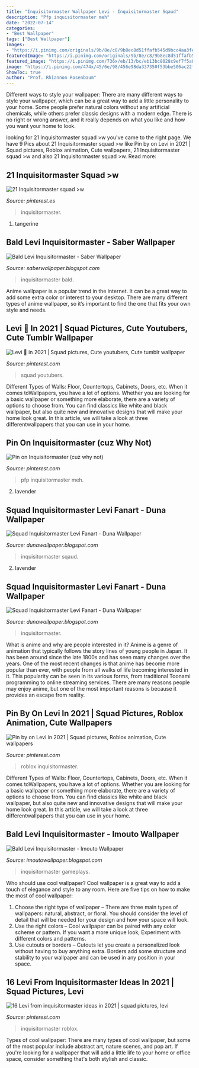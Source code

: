 ```yaml
---
title: "Inquisitormaster Wallpaper Levi - Inquisitormaster Sqaud"
description: "Pfp inquisitormaster meh"
date: "2022-07-14"
categories:
- "Best Wallpaper"
tags: ["Best Wallpaper"]
images:
- "https://i.pinimg.com/originals/9b/8e/c8/9b8ec8d51ffafb545d9bcc4aa3fec00b.jpg"
featuredImage: "https://i.pinimg.com/originals/9b/8e/c8/9b8ec8d51ffafb545d9bcc4aa3fec00b.jpg"
featured_image: "https://i.pinimg.com/736x/eb/13/bc/eb13bc8028c9ef7f5a8aa5347f1f7a8f.jpg"
image: "https://i.pinimg.com/474x/45/6e/98/456e98da337350f53bbe506ac22fe660.jpg"
ShowToc: true
author: "Prof. Rhiannon Rosenbaum"
---
```



Different ways to style your wallpaper:
There are many different ways to style your wallpaper, which can be a great way to add a little personality to your home. Some people prefer natural colors without any artificial chemicals, while others prefer classic designs with a modern edge. There is no right or wrong answer, and it really depends on what you like and how you want your home to look.

	

		
looking for 21 Inquisitormaster squad &gt;w you've came to the right page. We have 9 Pics about 21 Inquisitormaster squad &gt;w like Pin by on Levi in 2021 | Squad pictures, Roblox animation, Cute wallpapers, 21 Inquisitormaster squad &gt;w and also 21 Inquisitormaster squad &gt;w. Read more:
		
    
## 21 Inquisitormaster Squad &gt;w

<img loading=lazy src="https://i.pinimg.com/474x/45/6e/98/456e98da337350f53bbe506ac22fe660.jpg" onerror="this.onerror=null;this.src='https://tse1.mm.bing.net/th?id=OIP.oIQ1zhlIQRZwoWitK_YxZAAAAA&amp;pid=15.1';" alt="21 Inquisitormaster squad &gt;w">

_Source: pinterest.es_

>inquisitormaster. 

	

1. tangerine 

    
## Bald Levi Inquisitormaster - Saber Wallpaper

<img loading=lazy src="http://pm1.narvii.com/7773/2784fdc0506e66a7fbe4fd738589ce863d95bbder1-563-878v2_uhq.jpg" onerror="this.onerror=null;this.src='https://tse3.mm.bing.net/th?id=OIP.nVFg0PrUAL449nav-v9gWQHaLj&amp;pid=15.1';" alt="Bald Levi Inquisitormaster - Saber Wallpaper">

_Source: saberwallpaper.blogspot.com_

>inquisitormaster bald. 

	

Anime wallpaper is a popular trend in the internet. It can be a great way to add some extra color or interest to your desktop. There are many different types of anime wallpaper, so it’s important to find the one that fits your own style and needs.

    
## Levi 🖤 In 2021 | Squad Pictures, Cute Youtubers, Cute Tumblr Wallpaper

<img loading=lazy src="https://i.pinimg.com/736x/8a/fc/36/8afc36d39e51c6d5e28b42c6a4f48fb5.jpg" onerror="this.onerror=null;this.src='https://tse1.mm.bing.net/th?id=OIP.jlgv7VD6G8XSrnxY3mjqsQHaIs&amp;pid=15.1';" alt="Levi 🖤 in 2021 | Squad pictures, Cute youtubers, Cute tumblr wallpaper">

_Source: pinterest.com_

>squad youtubers. 

	

Different Types of Walls: Floor, Countertops, Cabinets, Doors, etc.
When it comes toWallpapers, you have a lot of options. Whether you are looking for a basic wallpaper or something more elaborate, there are a variety of options to choose from. You can find classics like white and black wallpaper, but also quite new and innovative designs that will make your home look great. In this article, we will take a look at three differentwallpapers that you can use in your home.

    
## Pin On Inquisitormaster (cuz Why Not)

<img loading=lazy src="https://i.pinimg.com/originals/cf/6b/26/cf6b2637f0bdf08656b5a74daa635946.jpg" onerror="this.onerror=null;this.src='https://tse3.mm.bing.net/th?id=OIP.N7xa9XdJtXKkQK0Yb1dEmwHaJz&amp;pid=15.1';" alt="Pin on Inquisitormaster (cuz why not)">

_Source: pinterest.com_

>pfp inquisitormaster meh. 

	

2. lavender 

    
## Squad Inquisitormaster Levi Fanart - Duna Wallpaper

<img loading=lazy src="https://i.pinimg.com/736x/eb/13/bc/eb13bc8028c9ef7f5a8aa5347f1f7a8f.jpg" onerror="this.onerror=null;this.src='https://tse3.mm.bing.net/th?id=OIP.DzbYFW70927tvGpbtz9nMQHaHi&amp;pid=15.1';" alt="Squad Inquisitormaster Levi Fanart - Duna Wallpaper">

_Source: dunawallpaper.blogspot.com_

>inquisitormaster sqaud. 

	

2. lavender 

    
## Squad Inquisitormaster Levi Fanart - Duna Wallpaper

<img loading=lazy src="https://images-wixmp-ed30a86b8c4ca887773594c2.wixmp.com/f/a0e53c3b-5f25-4609-9220-6e0257711cd1/dedpz1z-d12158a5-adad-4abe-bf67-397e75221e0d.png/v1/fill/w_622,h_350,q_70,strp/inquisitormaster_thingy_by_shipperfan90_dedpz1z-350t.jpg?token=eyJ0eXAiOiJKV1QiLCJhbGciOiJIUzI1NiJ9.eyJzdWIiOiJ1cm46YXBwOjdlMGQxODg5ODIyNjQzNzNhNWYwZDQxNWVhMGQyNmUwIiwiaXNzIjoidXJuOmFwcDo3ZTBkMTg4OTgyMjY0MzczYTVmMGQ0MTVlYTBkMjZlMCIsIm9iaiI6W1t7ImhlaWdodCI6Ijw9NzIwIiwicGF0aCI6IlwvZlwvYTBlNTNjM2ItNWYyNS00NjA5LTkyMjAtNmUwMjU3NzExY2QxXC9kZWRwejF6LWQxMjE1OGE1LWFkYWQtNGFiZS1iZjY3LTM5N2U3NTIyMWUwZC5wbmciLCJ3aWR0aCI6Ijw9MTI4MCJ9XV0sImF1ZCI6WyJ1cm46c2VydmljZTppbWFnZS5vcGVyYXRpb25zIl19.Y1Dj-0HV05zlcI34GouHVlRh73wK7WH_oEwacxs-Nn8" onerror="this.onerror=null;this.src='https://tse2.mm.bing.net/th?id=OIP.BP3L7-yByUjMpo2yE390KQHaEK&amp;pid=15.1';" alt="Squad Inquisitormaster Levi Fanart - Duna Wallpaper">

_Source: dunawallpaper.blogspot.com_

>inquisitormaster. 

	

What is anime and why are people interested in it?
Anime is a genre of animation that typically follows the story lines of young people in Japan. It has been around since the late 1800s and has seen many changes over the years. One of the most recent changes is that anime has become more popular than ever, with people from all walks of life becoming interested in it. This popularity can be seen in its various forms, from traditional Toonami programming to online streaming services. There are many reasons people may enjoy anime, but one of the most important reasons is because it provides an escape from reality.

    
## Pin By On Levi In 2021 | Squad Pictures, Roblox Animation, Cute Wallpapers

<img loading=lazy src="https://i.pinimg.com/originals/9b/8e/c8/9b8ec8d51ffafb545d9bcc4aa3fec00b.jpg" onerror="this.onerror=null;this.src='https://tse4.mm.bing.net/th?id=OIP.tl7BGkFmuJVLufeRLMIoQAHaKc&amp;pid=15.1';" alt="Pin by on Levi in 2021 | Squad pictures, Roblox animation, Cute wallpapers">

_Source: pinterest.com_

>roblox inquisitormaster. 

	

Different Types of Walls: Floor, Countertops, Cabinets, Doors, etc.
When it comes toWallpapers, you have a lot of options. Whether you are looking for a basic wallpaper or something more elaborate, there are a variety of options to choose from. You can find classics like white and black wallpaper, but also quite new and innovative designs that will make your home look great. In this article, we will take a look at three differentwallpapers that you can use in your home.

    
## Bald Levi Inquisitormaster - Imouto Wallpaper

<img loading=lazy src="https://lh6.googleusercontent.com/proxy/pigXa8fDZjBEagLyMyu9EmHbcTOhozdSL6lAkTtrozFSfj1MzRKikInxXxZCk6F-LAZjdTX-UBlOLVOmKuTr0xvOjC3Pv2noQJglUqxA0Fy2au8hEJCYj-3XDlrdOytbVwWtT2J8HEuVZ5I=s0-d" onerror="this.onerror=null;this.src='https://tse1.mm.bing.net/th?id=OIP.NF16yPMJPVzwJejHJEbuOQHaGb&amp;pid=15.1';" alt="Bald Levi Inquisitormaster - Imouto Wallpaper">

_Source: imoutowallpaper.blogspot.com_

>inquisitormaster gameplays. 

	

Who should use cool wallpaper?
Cool wallpaper is a great way to add a touch of elegance and style to any room. Here are five tips on how to make the most of cool wallpaper: 
1) Choose the right type of wallpaper – There are three main types of wallpapers: natural, abstract, or floral. You should consider the level of detail that will be needed for your design and how your space will look. 
2) Use the right colors – Cool wallpaper can be paired with any color scheme or pattern. If you want a more unique look, Experiment with different colors and patterns. 
3) Use cutouts or borders – Cutouts let you create a personalized look without having to buy anything extra. Borders add some structure and stability to your wallpaper and can be used in any position in your space.

    
## 16 Levi From Inquisitormaster Ideas In 2021 | Squad Pictures, Levi

<img loading=lazy src="https://i.pinimg.com/236x/88/be/df/88bedfbe9c6af9c36f5ebf4465760558.jpg" onerror="this.onerror=null;this.src='https://tse1.mm.bing.net/th?id=OIP.cAN3ONQD10zXBknMoY7adwAAAA&amp;pid=15.1';" alt="16 Levi from inquisitormaster ideas in 2021 | squad pictures, levi">

_Source: pinterest.com_

>inquisitormaster roblox. 

	

Types of cool wallpaper:
There are many types of cool wallpaper, but some of the most popular include abstract art, nature scenes, and pop art. If you're looking for a wallpaper that will add a little life to your home or office space, consider something that's both stylish and classic.

